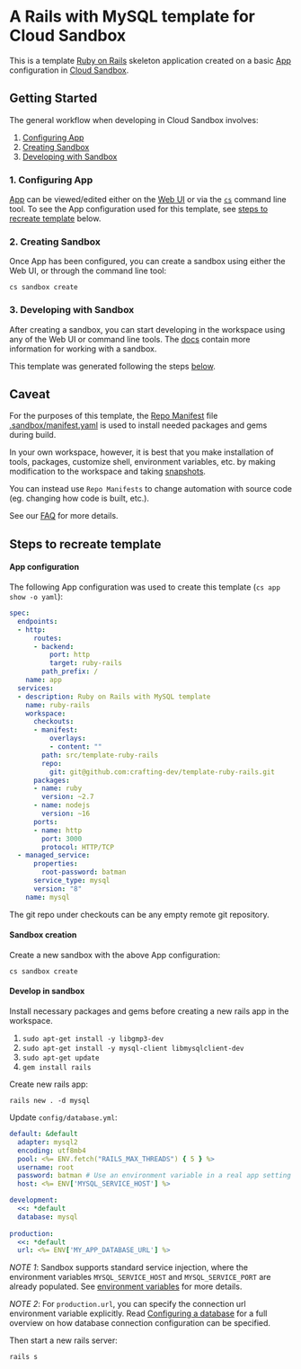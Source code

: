 # A Rails with MySQL template for Cloud Sandbox

This is a template [Ruby on Rails](https://rubyonrails.org/) skeleton application created on a basic [App](https://crafting.readme.io/docs/app-spec) configuration in [Cloud Sandbox](https://crafting.readme.io/docs/introduction). 

## Getting Started

The general workflow when developing in Cloud Sandbox involves:

1. [Configuring App](https://github.com/crafting-dev/template-ruby-rails#configuring-app)
2. [Creating Sandbox](https://github.com/crafting-dev/template-ruby-rails#creating-sandbox)
3. [Developing with Sandbox](https://github.com/crafting-dev/template-ruby-rails#developing-with-sandbox)

### 1. Configuring App

[App](https://crafting.readme.io/docs/app-spec) can be viewed/edited either on the [Web UI](https://sandboxes.cloud/app) or via the [`cs`](https://sandboxes.cloud/download) command line tool. To see the App configuration used for this template, see [steps to recreate template](https://github.com/crafting-dev/template-ruby-rails#steps-to-recreate-template) below.

### 2. Creating Sandbox

Once App has been configured, you can create a sandbox using either the Web UI, or through the command line tool:

```
cs sandbox create
```

### 3. Developing with Sandbox

After creating a sandbox, you can start developing in the workspace using any of the Web UI or command line tools. The [docs](https://crafting.readme.io/docs/development-in-sandbox) contain more information for working with a sandbox. 

This template was generated following the steps [below](https://github.com/crafting-dev/template-ruby-rails#steps-to-recreate-template).

## Caveat

For the purposes of this template, the [Repo Manifest](https://crafting.readme.io/docs/repo-manifest) file [.sandbox/manifest.yaml](https://github.com/crafting-dev/template-ruby-rails/blob/master/.sandbox/manifest.yaml) is used to install needed packages and gems during build. 

In your own workspace, however, it is best that you make installation of tools, packages, customize shell, environment variables, etc. by making modification to the workspace and taking [snapshots](https://crafting.readme.io/docs/snapshots). 

You can instead use `Repo Manifests` to change automation with source code (eg. changing how code is built, etc.). 

See our [FAQ](https://crafting.readme.io/docs/frequently-asked-questions) for more details.

## Steps to recreate template

#### App configuration

The following App configuration was used to create this template (`cs app show -o yaml`):

```yaml
spec:
  endpoints:
  - http:
      routes:
      - backend:
          port: http
          target: ruby-rails
        path_prefix: /
    name: app
  services:
  - description: Ruby on Rails with MySQL template
    name: ruby-rails
    workspace:
      checkouts:
      - manifest:
          overlays:
          - content: ""
        path: src/template-ruby-rails
        repo:
          git: git@github.com:crafting-dev/template-ruby-rails.git
      packages:
      - name: ruby
        version: ~2.7
      - name: nodejs
        version: ~16
      ports:
      - name: http
        port: 3000
        protocol: HTTP/TCP
  - managed_service:
      properties:
        root-password: batman
      service_type: mysql
      version: "8"
    name: mysql
```

The git repo under checkouts can be any empty remote git repository. 

#### Sandbox creation

Create a new sandbox with the above App configuration:

```
cs sandbox create
```

#### Develop in sandbox

Install necessary packages and gems before creating a new rails app in the workspace.

1. `sudo apt-get install -y libgmp3-dev`
2. `sudo apt-get install -y mysql-client libmysqlclient-dev`
3. `sudo apt-get update`
4. `gem install rails`

Create new rails app:

```
rails new . -d mysql
```

Update `config/database.yml`:

```yaml
default: &default
  adapter: mysql2
  encoding: utf8mb4
  pool: <%= ENV.fetch("RAILS_MAX_THREADS") { 5 } %>
  username: root
  password: batman # Use an environment variable in a real app setting
  host: <%= ENV['MYSQL_SERVICE_HOST'] %>

development:
  <<: *default
  database: mysql
  
production:
  <<: *default
  url: <%= ENV['MY_APP_DATABASE_URL'] %>
```

*NOTE 1*: Sandbox supports standard service injection, where the environment variables `MYSQL_SERVICE_HOST` and `MYSQL_SERVICE_PORT` are already populated. See [environment variables](https://crafting.readme.io/docs/environment-variables) for more details.

*NOTE 2*: For `production.url`, you can specify the connection url environment variable explicitly. Read [Configuring a database](https://guides.rubyonrails.org/configuring.html#configuring-a-database) for a full overview on how database connection configuration can be specified.


Then start a new rails server:

```
rails s
```